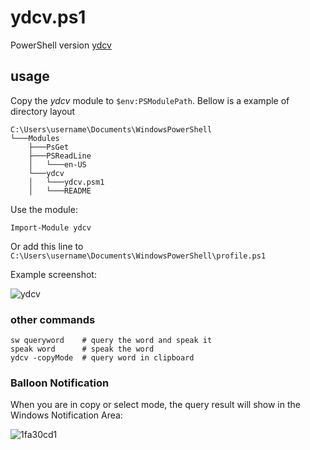# ydcv.ps1
PowerShell version [ydcv](https://github.com/felixonmars/ydcv)

## usage

Copy the *ydcv* module to `$env:PSModulePath`.
Bellow is a example of directory layout
```
C:\Users\username\Documents\WindowsPowerShell
└───Modules
    ├───PsGet
    ├───PSReadLine
    │   └───en-US
    └───ydcv
    │   └───ydcv.psm1
    │   └───README
```

Use the module:
```
Import-Module ydcv
```

Or add this line to `C:\Users\username\Documents\WindowsPowerShell\profile.ps1`

Example screenshot:

![ydcv](https://cloud.githubusercontent.com/assets/1540389/10358659/2a4aea38-6dc3-11e5-9bf2-3a04693409f0.JPG)

### other commands
```
sw queryword    # query the word and speak it
speak word      # speak the word
ydcv -copyMode  # query word in clipboard
```

### Balloon Notification

When you are in copy or select mode, the query result will show in the Windows Notification Area:

![1fa30cd1](https://cloud.githubusercontent.com/assets/1540389/10532260/c79ef92e-73ee-11e5-9015-b7e6d86a9ba8.PNG)
